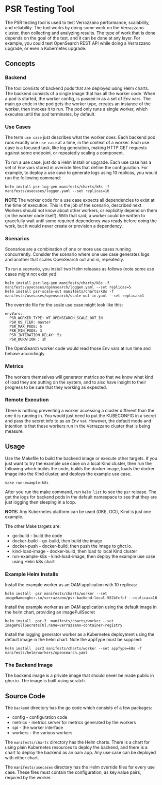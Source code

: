 # PSR Testing Tool

The PSR testing tool is used to test Verrazzano performance, scalability, and
reliability. The tool works by doing some
work on the Verrazzano cluster, then collecting and analyzing results. The type
of work that is done depends on the goal of the test,
and it can be done at any layer. For example, you could test OpenSearch REST API
while doing a Verrazzano upgrade, or even
a Kubernetes upgrade.

## Concepts

### Backend

The tool consists of backend pods that are deployed using Helm charts. The
backend consists of a single image
that has all the worker code. When a pod is started, the worker config, is
passed in as a set of Env vars.
The main.go code in the pod gets the worker type, creates an instance of the
worker, then invokes it
to run. The pod only runs a single worker, which executes until the pod
terminates, by default.

### Use Cases

The term `use case` just describes what the worker does. Each backend pod runs
exactly one `use case` at a time,
in the context of a worker. Each use case is a focused task, like log
generation, making HTTP GET requests against
some endpoint, or repeatedly scaling a component.

To run a use case, just do a Helm install or upgrade. Each use case has a set of
Env vars stored in override files
that define the configuration. For example, to deploy a use case to
generate logs using 10 replicas, you would run the following command:

```
helm install psr-log-gen manifests/charts/k8s -f manifests/usecases/loggen.yaml --set replicas=10
```

**NOTE** The worker code for a use case expects all dependencies to exist at the
time of execution. This is the job of the scenario,
described next. Workers should not know about other workers, or explicitly
depend on them (in the worker code itself). With that said,
a worker could be written to gracefully wait until some required dependency was
ready before doing the work, but it would never create or
provision a dependency.

### Scenarios

Scenarios are a combination of one or more use cases running concurrently.
Consider the scenario where one use case generates logs and another that scales
OpenSearch out and in, repeatedly.

To run a scenario, you install two Helm releases as follows (note some use cases
might not exist yet):

```
helm install psr-log-gen manifests/charts/k8s -f manifests/usecases/opensearch/loggen.yaml --set replicas=5
helm install psr-scale-out manifests/charts/k8s -f manifests/usecases/opensearch/scale-out-in.yaml --set replicas=1
```

The override file for the scale use case might look like this:

```
envVars:
  PSR_WORKER_TYPE: WT_OPENSEARCH_SCALE_OUT_IN
  PSR_OS_TIER: master
  PSR_MAX_PODS: 5
  PSR_MIN_PODS: 3  
  PSR_INTERATION_DELAY: 5s
  PSR_DURATION : 1h
```

The OpenSearch worker code would read those Env vars at run time and behave
accordingly.

### Metrics

The workers themselves will generator metrics so that we know what kind of load
they are putting on the system,
and to also have insight to their progress to be sure that they working as
expected.

### Remote Execution

There is nothing preventing a worker accessing a cluster different than the one
it is running in. You
would just need to put the KUBECONFIG in a secret and pass the secret info to as
an Env var. However,
the default mode and intention is that these workers run in the Verrazzano
cluster that is being measure.

## Usage

Use the Makefile to build the backend image or execute other targets. If you
just want to try
the example use case on a local Kind cluster, then run the following which
builds the code, builds the docker image,
loads the docker image into the Kind cluster, and deploys the example use case.

```
make run-example-k8s
```

After you run the make command, run `helm list` to see the `psr` release. The
get the logs for backend pods in the default namespace
to see that they are just logging then sleeping in a loop.

**NOTE:** Any Kubernetes platform can be used (OKE, OCI), Kind is just one
example.

The other Make targets are:

* go-build - build the code
* docker-build - go-build, then build the image
* docker-push - docker-build, then push the image to ghcr.io.
* kind-load-image - docker-build, then load to local Kind cluster
* run-example-k8s - kind-load-image, then deploy the example use case using Helm
  k8s chart

### Example Helm Installs

Install the example worker as an OAM application with 10 replicas:
```
helm install  psr manifests/charts/worker --set imageName=ghcr.io/verrazzano/psr-backend:local-582bfcfcf --replicas=10
```

Install the example worker as an OAM application using the default image in
the helm chart, providing an imagePullSecret
```
helm install  psr-3  manifests/charts/worker --set imagePullSecrets[0].name=verrazzano-container-registry
```

Install the logging generator worker as a Kubernetes deployment using the default
image in the helm chart.  Note the appType must be supplied:

```
helm install  psr2 manifests/charts/worker --set appType=k8s -f manifests/helm/workers/opensearch.yaml
```


### The Backend Image

The backend image is a private image that should never be made public in
ghcr.io. The image is
built using scratch.

## Source Code

The `backend` directory has the go code which consists of a few packages:

* config - configuration code
* metrics - metrics server for metrics generated by the workers
* spi - the worker interface
* workers - the various workers

The `manifests/charts` directory has the Helm charts. There is a chart for using
plain Kubernetes
resources to deploy the backend, and there is a chart to deploy the backend as
an oam app. Any use case
can be deployed with either chart.

The `manifests/usecases` directory has the Helm override files for every use
case. These files must
contain the configuration, as key:value pairs, required by the worker.

